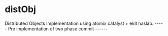 # distObj
Distributed Objects implementation using atomix catalyst + ekit haslab.
----- Pre implementation of two phase commit ------
